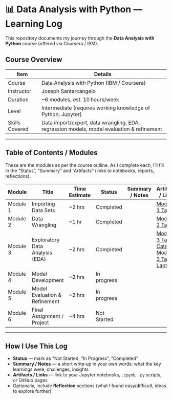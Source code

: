 
# 📊 Data Analysis with Python — Learning Log

This repository documents my journey through the **Data Analysis with Python** course (offered via Coursera / IBM).  

## Course Overview

| Item | Details |
|---|---|
| Course | Data Analysis with Python (IBM / Coursera) |
| Instructor | Joseph Santarcangelo |
| Duration | ~6 modules, est. 10 hours/week |
| Level | Intermediate (requires working knowledge of Python, Jupyter) |
| Skills Covered | Data import/export, data wrangling, EDA, regression models, model evaluation & refinement |

---

## Table of Contents / Modules

These are the modules as per the course outline. As I complete each, I’ll fill in the “Status”, “Summary” and “Artifacts” (links to notebooks, reports, reflections).  

| Module | Title | Time Estimate | Status | Summary / Notes | Artifacts / Links |
|---|---|---|---|---|---|
| Module 1 | Importing Data Sets | ~2 hrs | Completed | | [Module 1 Task](https://github.com/mcfletcherdev/data-analysis-with-python/blob/main/1.%20Importing%20Data%20Sets/mod1.ipynb) |
| Module 2 | Data Wrangling | ~1 hr | Completed | | [Module 2 Task](https://github.com/mcfletcherdev/data-analysis-with-python/blob/main/2.%20Data%20Wrangling/mod2.ipynb) |
| Module 3 | Exploratory Data Analysis (EDA) | ~2 hrs | Completed | | [Module 3 Task - Cata](https://github.com/mcfletcherdev/data-analysis-with-python/blob/main/3.%20Exploratory%20Data%20Analysis/mod3%20-%20usedcars.ipynb) [Module 3 Task - Laptops](https://github.com/mcfletcherdev/data-analysis-with-python/blob/main/3.%20Exploratory%20Data%20Analysis/mod3-laptops.ipynb)  |
| Module 4 | Model Development | ~2 hrs | In progress | | |
| Module 5 | Model Evaluation & Refinement | ~2 hrs | In progress | | |
| Module 6 | Final Assignment / Project | ~4 hrs | Not Started | | |

---

## How I Use This Log

- **Status** — mark as "Not Started, “In Progress”, “Completed”
- **Summary / Notes** — a short write‑up in your own words: what the key learnings were, challenges, insights  
- **Artifacts / Links** — link to your Jupyter notebooks, `.ipynb`, `.py` scripts, or GitHub pages  
- Optionally, include **Reflection** sections (what I found easy/difficult, ideas to explore further)  
